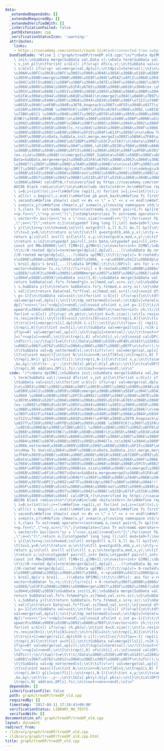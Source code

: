 ```yaml
---
data:
  _extendedDependsOn: []
  _extendedRequiredBy: []
  _extendedVerifiedWith: []
  _isVerificationFailed: false
  _pathExtension: cpp
  _verificationStatusIcon: ':warning:'
  attributes:
    links:
    - https://csacademy.com/contest/round-11/#task/connected-tree-subgraphs
  bundledCode: "#line 1 \"graph/treeDP/treeDP_old.cpp\"\n/*\nData dp[MN];\nSubData\
    \ init;\nSubData merge(SubData val,Data v);\nData term(SubData val);\nvoid dfs(int\
    \ v,int p){\n\tfor(int u:G[v]) if(u!=p) dfs(u,v);\n\tSubData val=init;\n\tfor(int\
    \ u:G[v]) if(u!=p) val=merge(val,dp[u]);\n\tdp[v]=term(val);\n}\n\u3053\u308C\u3092\
    \u30AA\u30FC\u30C0\u30FC\u3092\u5909\u3048\u305A\u306B\u5168\u65B9\u5411\u306B\
    \u3059\u308B\nmerge\u306B\u9806\u5E8F\u304C\u95A2\u4FC2\u306A\u3044 \u3068\u304B\
    \u304C\u5FC5\u8981(\u5B9F\u306F\u3046\u307E\u304F\u3084\u308C\u3070\u9069\u5207\
    \u306A\u9806\u306A\u3089\u51FA\u6765\u308B\u3068\u601D\u3046(ex.\u9802\u70B9id\u5C0F\
    \u3055\u3044\u9806)\u3051\u3069\u305D\u3093\u306A\u30A8\u30B0\u3044\u306E\u306F\
    \u51FA\u306A\u3044\u3068\u601D\u3046)\n\nmerge2\u304C\u8A08\u7B97\u91CF\u7684\u306B\
    \u9593\u306B\u5408\u308F\u306A\u3044\u5834\u5408\u306F\u7121\u7406\u3060\u3068\
    \u601D\u3046(\u4F8B\u3048\u3070,knapsack\u3067\u4F55\u304B\u8377\u7269\u3092\u8FFD\
    \u52A0\u3059\u308B \u306FO(K)\u3067\u51FA\u6765\u3066\u3082,\u4ECA\u306Edp\u306E\
    \u72B6\u6CC1 \u3069\u3046\u3057\u3092\u8FFD\u52A0\u3059\u308B\u306E\u306B\u306F\
    O(NK)\u304B\u304B\u308B)\n\u305D\u306E\u5834\u5408\u306F\u9006\u5143\u3067\u5B50\
    \u3092\u6D88\u3059\u30BF\u30A4\u30D7\u306E\u3084\u3064\u3092\u3084\u308C\u3070\
    \u3088\u3055\u305D\u3046(ls,rs\u304C\u3044\u3089\u306A\u304F\u3066,nottermed\u304B\
    \u3089\u5B50\u3092\u4E00\u3064\u5F15\u304F\u611F\u3058)\n\n\nHow To Use\nG\u3064\
    \u304F\u308B\n\nData,SubData,init,merge,merge2\u3092\u5B9A\u7FA9\u3059\u308B(\u4E0A\
    \u306E\u666E\u901A\u306E\u6728DP\u3092\u53C2\u7167)\n\nData\u306F\u7B54\u3048\u3060\
    \u3051\u3058\u3083\u306A\u304F\u3066,\u518D\u5E30\u7684\u306B\u8A08\u7B97\u3059\
    \u308B\u3068\u304D\u306B\u5FC5\u8981\u306A\u5024\u306F\u4FDD\u6301\u3059\u308B\
    (ex.size\u3068\u304B)\n\nmerge2\u306F,SubData\u540C\u58EB\u306E\u6F14\u7B97\n\
    Data=SubData,merge=merge2\u306B\u51FA\u6765\u308B\u3053\u3068\u3082\u591A\u305D\
    \u3046?(\u305F\u3060\u306E\u7A4D\u3068\u304B)\n\n\ncalcDP\u3092\u3088\u3076\n\
    DP[]\u3092\u4F7F\u3046(dp\u3067\u306F\u306A\u3044!!!!)\n\ndebug\u306E\u305F\u3081\
    \u306B\u5143\u3068\u306A\u308Broot\u3092\u5909\u3048\u3089\u308C\u308B\u3088\u3046\
    \u306B\u3057\u3066\u3042\u308B(\u521D\u671F\u5316\u3068\u304B\u306F\u3044\u3089\
    \u306A\u3044) calcDP(N,r)\n\nverified by https://csacademy.com/contest/round-11/#task/connected-tree-subgraphs\n\
    AGC06 black radius\n\n*/\n\n\n#include <bits/stdc++.h>\n#define rep(i,n) for(int\
    \ i=0;i<(int)(n);i++)\n#define rep1(i,n) for(int i=1;i<=(int)(n);i++)\n#define\
    \ all(c) c.begin(),c.end()\n#define pb push_back\n#define fs first\n#define sc\
    \ second\n#define show(x) cout << #x << \" = \" << x << endl\n#define chmin(x,y)\
    \ x=min(x,y)\n#define chmax(x,y) x=max(x,y)\nusing namespace std;\ntemplate<class\
    \ S,class T> ostream& operator<<(ostream& o,const pair<S,T> &p){return o<<\"(\"\
    <<p.fs<<\",\"<<p.sc<<\")\";}\ntemplate<class T> ostream& operator<<(ostream& o,const\
    \ vector<T> &vc){o<<\"sz = \"<<vc.size()<<endl<<\"[\";for(const T& v:vc) o<<v<<\"\
    ,\";o<<\"]\";return o;}\n\ntypedef long long ll;\nll mod=1e9+7;\nvoid add(ll &x,ll\
    \ y){\n\tx+=y;\n\tx%=mod;\n}\nll extgcd(ll a,ll b,ll &x,ll &y){\n\tif(b==0){\n\
    \t\tx=1,y=0;\n\t\treturn a;\n\t}\n\tll g=extgcd(b,a%b,y,x);\n\ty-=(a/b)*x;\n\t\
    return g;\n}\nll inv(ll a){\n\tll x,y;\n\textgcd(a,mod,x,y);\n\tif(x<0) x+=mod;\n\
    \treturn x;\n}\n\ntypedef pair<ll,int> Data;\ntypedef pair<ll,int> SubData;\n\n\
    const int MN=100000;\nll f[MN+1],g[MN+1];\n\nvector<int> G[MN];\nData dp[MN];\t\
    \t\t//0-rooted dp[v]=term(merge(dp[u1],dp[u2],...))\nSubData dp_nottermed[MN];\t\
    //0-rooted merge(dp[u1],...)\nData up[MN];\t\t\t//up[v]= 0-rooted\u3067\u306E\
    v\u306E\u89AA\u3092p\u3068\u3057\u3066, v->p\u65B9\u5411\u306Edp\u306E\u5024 term(merge(up[p],dp[v's\
    \ bro1],dp[v's bro1],...))\nData DP[MN];\t\t\t//DP[v]: ans for v-rooted tree\n\
    vector<SubData> ls,rs;\t\t//ls/rs[i] = 0-rooted\u3067\u898B\u3066v\u306Echildren\u3092\
    \u5DE6/\u53F3\u304B\u3089i\u500Bmerge\u3057\u305F\u3082\u306E(\u5404v\u3067\u4F7F\
    \u3044\u56DE\u3059)\nSubData init(1,0);\nSubData merge(SubData val,Data v){\n\t\
    return SubData(val.fs*v.fs%mod*g[v.sc]%mod,val.sc+v.sc);\n}\nSubData merge2(SubData\
    \ x,SubData y){\n\treturn SubData(x.fs*y.fs%mod,x.sc+y.sc);\n}\nData term(SubData\
    \ val){\n\treturn Data(val.fs*f[val.sc]%mod,val.sc+1);\n}\nvoid dfs(int v,int\
    \ p=-1){\n\tSubData val=init;\n\tfor(int u:G[v]) if(u!=p){\n\t\tdfs(u,v);\n\t\t\
    val=merge(val,dp[u]);\n\t}\n\tdp_nottermed[v]=val;\n\tdp[v]=term(val);\n//\tcout<<\"\
    dp[\"<<v<<\"]=\"<<dp[v]<<endl;\n}\nvoid ufs(int v,int p=-1){\t\t//0-rooted\u3067\
    upward\u306A\u90E8\u5206\u3092\u8A08\u7B97\n\tvector<int> ch;\t//children\n\t\
    for(int u:G[v]) if(u!=p) ch.pb(u);\n\tint K=ch.size();\n\tls.resize(K+1);\n\t\
    rs.resize(K+1);\n\tls[0]=init;\n\trs[0]=init;\n\trep(i,K){\n\t\tls[i+1]=merge(ls[i],dp[ch[i]]);\n\
    \t\trs[i+1]=merge(rs[i],dp[ch[K-1-i]]);\n\t}\n//\tif(p==-1) rep1(i,K) show(ls[i]),show(rs[i]);\n\
    \trep(i,K){\n\t\tint u=ch[i];\n\t\tSubData val=merge2(ls[i],rs[K-1-i]);\n\t\t\
    if(p>=0) val=merge(val,up[v]);\n\t\tup[u]=term(val);\n//\t\tcout<<\"up[\"<<u<<\"\
    ]=\"<<up[u]<<endl;\n\t}\n\trep(i,K) ufs(ch[i],v);\n}\nvoid calcDP(int N,int r=0){\n\
    \tdfs(r);\n//\tup[r]=e\t\t\t//Data\u306E\u5358\u4F4D\u5143(\u2260init)\u304C\u5FC5\
    \u8981\u3067\u9762\u5012\u306A\u306E\u3067\u56DE\u907F\n\tufs(r);\n\trep(v,N){\n\
    \t\tSubData val=dp_nottermed[v];\n\t\tif(v!=r) val=merge(val,up[v]);\n\t\tDP[v]=term(val);\n\
    \t}\n}\nint main(){\n\tint N;\n\tcin>>N;\n\tf[0]=1;\n\trep1(i,N) f[i]=f[i-1]*i%mod;\n\
    \trep(i,N+1) g[i]=inv(f[i]);\n\trep(i,N-1){\n\t\tint x,y;\n\t\tscanf(\"%d %d\"\
    ,&x,&y);\n\t\tx--,y--;\n\t\tG[x].pb(y);G[y].pb(x);\n\t}\n\tcalcDP(N);\n\tll ans=0;\n\
    \trep(i,N) add(ans,DP[i].fs);\n\tcout<<ans<<endl;\n}\n"
  code: "/*\nData dp[MN];\nSubData init;\nSubData merge(SubData val,Data v);\nData\
    \ term(SubData val);\nvoid dfs(int v,int p){\n\tfor(int u:G[v]) if(u!=p) dfs(u,v);\n\
    \tSubData val=init;\n\tfor(int u:G[v]) if(u!=p) val=merge(val,dp[u]);\n\tdp[v]=term(val);\n\
    }\n\u3053\u308C\u3092\u30AA\u30FC\u30C0\u30FC\u3092\u5909\u3048\u305A\u306B\u5168\
    \u65B9\u5411\u306B\u3059\u308B\nmerge\u306B\u9806\u5E8F\u304C\u95A2\u4FC2\u306A\
    \u3044 \u3068\u304B\u304C\u5FC5\u8981(\u5B9F\u306F\u3046\u307E\u304F\u3084\u308C\
    \u3070\u9069\u5207\u306A\u9806\u306A\u3089\u51FA\u6765\u308B\u3068\u601D\u3046\
    (ex.\u9802\u70B9id\u5C0F\u3055\u3044\u9806)\u3051\u3069\u305D\u3093\u306A\u30A8\
    \u30B0\u3044\u306E\u306F\u51FA\u306A\u3044\u3068\u601D\u3046)\n\nmerge2\u304C\u8A08\
    \u7B97\u91CF\u7684\u306B\u9593\u306B\u5408\u308F\u306A\u3044\u5834\u5408\u306F\
    \u7121\u7406\u3060\u3068\u601D\u3046(\u4F8B\u3048\u3070,knapsack\u3067\u4F55\u304B\
    \u8377\u7269\u3092\u8FFD\u52A0\u3059\u308B \u306FO(K)\u3067\u51FA\u6765\u3066\u3082\
    ,\u4ECA\u306Edp\u306E\u72B6\u6CC1 \u3069\u3046\u3057\u3092\u8FFD\u52A0\u3059\u308B\
    \u306E\u306B\u306FO(NK)\u304B\u304B\u308B)\n\u305D\u306E\u5834\u5408\u306F\u9006\
    \u5143\u3067\u5B50\u3092\u6D88\u3059\u30BF\u30A4\u30D7\u306E\u3084\u3064\u3092\
    \u3084\u308C\u3070\u3088\u3055\u305D\u3046(ls,rs\u304C\u3044\u3089\u306A\u304F\
    \u3066,nottermed\u304B\u3089\u5B50\u3092\u4E00\u3064\u5F15\u304F\u611F\u3058)\n\
    \n\nHow To Use\nG\u3064\u304F\u308B\n\nData,SubData,init,merge,merge2\u3092\u5B9A\
    \u7FA9\u3059\u308B(\u4E0A\u306E\u666E\u901A\u306E\u6728DP\u3092\u53C2\u7167)\n\
    \nData\u306F\u7B54\u3048\u3060\u3051\u3058\u3083\u306A\u304F\u3066,\u518D\u5E30\
    \u7684\u306B\u8A08\u7B97\u3059\u308B\u3068\u304D\u306B\u5FC5\u8981\u306A\u5024\
    \u306F\u4FDD\u6301\u3059\u308B(ex.size\u3068\u304B)\n\nmerge2\u306F,SubData\u540C\
    \u58EB\u306E\u6F14\u7B97\nData=SubData,merge=merge2\u306B\u51FA\u6765\u308B\u3053\
    \u3068\u3082\u591A\u305D\u3046?(\u305F\u3060\u306E\u7A4D\u3068\u304B)\n\n\ncalcDP\u3092\
    \u3088\u3076\nDP[]\u3092\u4F7F\u3046(dp\u3067\u306F\u306A\u3044!!!!)\n\ndebug\u306E\
    \u305F\u3081\u306B\u5143\u3068\u306A\u308Broot\u3092\u5909\u3048\u3089\u308C\u308B\
    \u3088\u3046\u306B\u3057\u3066\u3042\u308B(\u521D\u671F\u5316\u3068\u304B\u306F\
    \u3044\u3089\u306A\u3044) calcDP(N,r)\n\nverified by https://csacademy.com/contest/round-11/#task/connected-tree-subgraphs\n\
    AGC06 black radius\n\n*/\n\n\n#include <bits/stdc++.h>\n#define rep(i,n) for(int\
    \ i=0;i<(int)(n);i++)\n#define rep1(i,n) for(int i=1;i<=(int)(n);i++)\n#define\
    \ all(c) c.begin(),c.end()\n#define pb push_back\n#define fs first\n#define sc\
    \ second\n#define show(x) cout << #x << \" = \" << x << endl\n#define chmin(x,y)\
    \ x=min(x,y)\n#define chmax(x,y) x=max(x,y)\nusing namespace std;\ntemplate<class\
    \ S,class T> ostream& operator<<(ostream& o,const pair<S,T> &p){return o<<\"(\"\
    <<p.fs<<\",\"<<p.sc<<\")\";}\ntemplate<class T> ostream& operator<<(ostream& o,const\
    \ vector<T> &vc){o<<\"sz = \"<<vc.size()<<endl<<\"[\";for(const T& v:vc) o<<v<<\"\
    ,\";o<<\"]\";return o;}\n\ntypedef long long ll;\nll mod=1e9+7;\nvoid add(ll &x,ll\
    \ y){\n\tx+=y;\n\tx%=mod;\n}\nll extgcd(ll a,ll b,ll &x,ll &y){\n\tif(b==0){\n\
    \t\tx=1,y=0;\n\t\treturn a;\n\t}\n\tll g=extgcd(b,a%b,y,x);\n\ty-=(a/b)*x;\n\t\
    return g;\n}\nll inv(ll a){\n\tll x,y;\n\textgcd(a,mod,x,y);\n\tif(x<0) x+=mod;\n\
    \treturn x;\n}\n\ntypedef pair<ll,int> Data;\ntypedef pair<ll,int> SubData;\n\n\
    const int MN=100000;\nll f[MN+1],g[MN+1];\n\nvector<int> G[MN];\nData dp[MN];\t\
    \t\t//0-rooted dp[v]=term(merge(dp[u1],dp[u2],...))\nSubData dp_nottermed[MN];\t\
    //0-rooted merge(dp[u1],...)\nData up[MN];\t\t\t//up[v]= 0-rooted\u3067\u306E\
    v\u306E\u89AA\u3092p\u3068\u3057\u3066, v->p\u65B9\u5411\u306Edp\u306E\u5024 term(merge(up[p],dp[v's\
    \ bro1],dp[v's bro1],...))\nData DP[MN];\t\t\t//DP[v]: ans for v-rooted tree\n\
    vector<SubData> ls,rs;\t\t//ls/rs[i] = 0-rooted\u3067\u898B\u3066v\u306Echildren\u3092\
    \u5DE6/\u53F3\u304B\u3089i\u500Bmerge\u3057\u305F\u3082\u306E(\u5404v\u3067\u4F7F\
    \u3044\u56DE\u3059)\nSubData init(1,0);\nSubData merge(SubData val,Data v){\n\t\
    return SubData(val.fs*v.fs%mod*g[v.sc]%mod,val.sc+v.sc);\n}\nSubData merge2(SubData\
    \ x,SubData y){\n\treturn SubData(x.fs*y.fs%mod,x.sc+y.sc);\n}\nData term(SubData\
    \ val){\n\treturn Data(val.fs*f[val.sc]%mod,val.sc+1);\n}\nvoid dfs(int v,int\
    \ p=-1){\n\tSubData val=init;\n\tfor(int u:G[v]) if(u!=p){\n\t\tdfs(u,v);\n\t\t\
    val=merge(val,dp[u]);\n\t}\n\tdp_nottermed[v]=val;\n\tdp[v]=term(val);\n//\tcout<<\"\
    dp[\"<<v<<\"]=\"<<dp[v]<<endl;\n}\nvoid ufs(int v,int p=-1){\t\t//0-rooted\u3067\
    upward\u306A\u90E8\u5206\u3092\u8A08\u7B97\n\tvector<int> ch;\t//children\n\t\
    for(int u:G[v]) if(u!=p) ch.pb(u);\n\tint K=ch.size();\n\tls.resize(K+1);\n\t\
    rs.resize(K+1);\n\tls[0]=init;\n\trs[0]=init;\n\trep(i,K){\n\t\tls[i+1]=merge(ls[i],dp[ch[i]]);\n\
    \t\trs[i+1]=merge(rs[i],dp[ch[K-1-i]]);\n\t}\n//\tif(p==-1) rep1(i,K) show(ls[i]),show(rs[i]);\n\
    \trep(i,K){\n\t\tint u=ch[i];\n\t\tSubData val=merge2(ls[i],rs[K-1-i]);\n\t\t\
    if(p>=0) val=merge(val,up[v]);\n\t\tup[u]=term(val);\n//\t\tcout<<\"up[\"<<u<<\"\
    ]=\"<<up[u]<<endl;\n\t}\n\trep(i,K) ufs(ch[i],v);\n}\nvoid calcDP(int N,int r=0){\n\
    \tdfs(r);\n//\tup[r]=e\t\t\t//Data\u306E\u5358\u4F4D\u5143(\u2260init)\u304C\u5FC5\
    \u8981\u3067\u9762\u5012\u306A\u306E\u3067\u56DE\u907F\n\tufs(r);\n\trep(v,N){\n\
    \t\tSubData val=dp_nottermed[v];\n\t\tif(v!=r) val=merge(val,up[v]);\n\t\tDP[v]=term(val);\n\
    \t}\n}\nint main(){\n\tint N;\n\tcin>>N;\n\tf[0]=1;\n\trep1(i,N) f[i]=f[i-1]*i%mod;\n\
    \trep(i,N+1) g[i]=inv(f[i]);\n\trep(i,N-1){\n\t\tint x,y;\n\t\tscanf(\"%d %d\"\
    ,&x,&y);\n\t\tx--,y--;\n\t\tG[x].pb(y);G[y].pb(x);\n\t}\n\tcalcDP(N);\n\tll ans=0;\n\
    \trep(i,N) add(ans,DP[i].fs);\n\tcout<<ans<<endl;\n}\n"
  dependsOn: []
  isVerificationFile: false
  path: graph/treeDP/treeDP_old.cpp
  requiredBy: []
  timestamp: '2017-04-11 17:24:41+09:00'
  verificationStatus: LIBRARY_NO_TESTS
  verifiedWith: []
documentation_of: graph/treeDP/treeDP_old.cpp
layout: document
redirect_from:
- /library/graph/treeDP/treeDP_old.cpp
- /library/graph/treeDP/treeDP_old.cpp.html
title: graph/treeDP/treeDP_old.cpp
---
```


